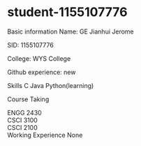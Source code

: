 # student-1155107776
Basic information
Name: GE Jianhui Jerome

SID: 1155107776

College: WYS College

Github experience: new


Skills
 C
 Java
 Python(learning)
 
Course Taking

ENGG 2430	
CSCI 3100	
CSCI 2100	
Working Experience
None
